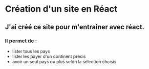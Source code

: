 # Création d'un site en Réact

## J'ai créé ce site pour m'entrainer avec réact.

### Il permet de :

- lister tous les pays
- lister les payer d'un continent précis
- avoir un seul pays ou plus selon la sélection choisis
